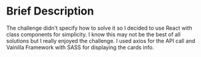 # Brief Description

The challenge didn't specify how to solve it so I decided to use React with class components for simplicity. I know this may not be the best of all solutions but I really enjoyed the challenge.
I used axios for the API call and Vainilla Framework with SASS for displaying the cards info. 